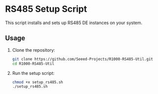 # RS485 Setup Script

This script installs and sets up RS485 DE instances on your system.

## Usage

1. Clone the repository:
   ```bash
   git clone https://github.com/Seeed-Projects/R1000-RS485-Util.git
   cd R1000-RS485-Util
   ```
2. Run the setup script:
   ```bash
   chmod +x setup_rs485.sh
   ./setup_rs485.sh
   ```
